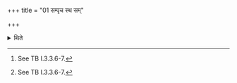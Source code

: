 +++
title = "01 सम्पृच स्थ सम्"

+++

<details><summary>थिते</summary>

1. (The Adhvaryu) goes to the eastern direction with Somā-scoops with saṁpr̥ca stha....[^1] The Pratiprasthātr̥ goes to west with Surā-scoops with vipr̥ca stha....[^1]  

[^1]: See TB I.3.3.6-7. 
</details>
